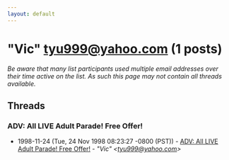 ```yaml
---
layout: default
---
```


# "Vic" <tyu999@yahoo.com> (1 posts)

_Be aware that many list participants used multiple email addresses over their time active on the list. As such this page may not contain all threads available._

## Threads

### ADV: All LIVE Adult Parade! Free Offer!
+ 1998-11-24 (Tue, 24 Nov 1998 08:23:27 -0800 (PST)) - [ADV: All LIVE Adult Parade! Free Offer!](/archive/1998/11/0f2fa95f491888dc5a601cc2de69a243c035183f5c9df61f6d4fcee83f9e7c1d) - _"Vic" \<tyu999@yahoo.com\>_

